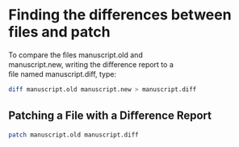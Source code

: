 # Finding the differences between files and patch

To compare the ﬁles manuscript.old and  
manuscript.new, writing the diﬀerence report to a  
ﬁle named manuscript.diff, type:  

```sh
diff manuscript.old manuscript.new > manuscript.diff
```

## Patching a File with a Diﬀerence Report

```sh
patch manuscript.old manuscript.diff
```
